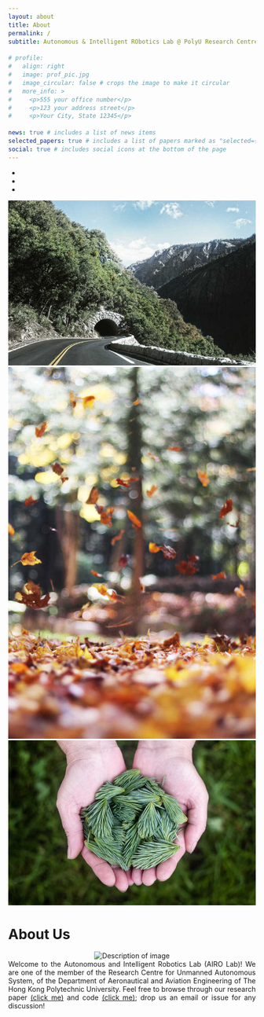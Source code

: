 ```yaml
---
layout: about
title: About
permalink: /
subtitle: Autonomous & Intelligent RObotics Lab @ PolyU Research Centre for Unmanned Autonomous Systems

# profile:
#   align: right
#   image: prof_pic.jpg
#   image_circular: false # crops the image to make it circular
#   more_info: >
#     <p>555 your office number</p>
#     <p>123 your address street</p>
#     <p>Your City, State 12345</p>

news: true # includes a list of news items
selected_papers: true # includes a list of papers marked as "selected={true}"
social: true # includes social icons at the bottom of the page
---
```


<!-- <br/> -->
<!-- Include Bootstrap CSS (You can use a CDN link) -->
<!-- <link rel="stylesheet" href="https://maxcdn.bootstrapcdn.com/bootstrap/4.5.2/css/bootstrap.min.css"> -->

<div id="imageCarousel" class="carousel slide" data-ride="carousel">
  <!-- Indicators -->
  <ul class="carousel-indicators">
    <li data-target="#imageCarousel" data-slide-to="0" class="active"></li>
    <li data-target="#imageCarousel" data-slide-to="1"></li>
    <li data-target="#imageCarousel" data-slide-to="2"></li>
  </ul>

  <!-- The slideshow -->
  <div class="carousel-inner">
    <div class="carousel-item active">
      <img src="../assets/img/1.jpg" alt="Image 1" class="d-block w-100">
    </div>
    <div class="carousel-item">
      <img src="../assets/img/2.jpg" alt="Image 2" class="d-block w-100">
    </div>
    <div class="carousel-item">
      <img src="../assets/img/3.jpg" alt="Image 3" class="d-block w-100">
    </div>
  </div>

  <!-- Left and right controls -->
  <a class="carousel-control-prev" href="#imageCarousel" data-slide="prev">
    <span class="carousel-control-prev-icon"></span>
  </a>
  <a class="carousel-control-next" href="#imageCarousel" data-slide="next">
    <span class="carousel-control-next-icon"></span>
  </a>
</div>

<!-- Include Bootstrap JS (You can use a CDN link) -->
<!-- <script src="js_scripts/slim.min.js"></script>
<script src="https://cdn.jsdelivr.net/npm/@popperjs/core@2.9.2/dist/umd/popper.min.js"></script>
<script src="https://maxcdn.bootstrapcdn.com/bootstrap/4.5.2/js/bootstrap.min.js"></script> -->

# About Us
<div style="text-align: center;">
        <img src="../assets/img/group.png" alt="Description of image" style="max-width: 100%; height: auto;">
</div>
<div align="justify">
Welcome to the Autonomous and Intelligent Robotics Lab (AIRO Lab)! We are one of the member of the Research Centre for Unmanned Autonomous System, of the Department of Aeronautical and Aviation Engineering of The Hong Kong Polytechnic University. Feel free to browse through our research paper <a href="/publications">(click me)</a> and code <a href="https://github.com/HKPolyU-UAV">(click me)</a>; drop us an email or issue for any discussion! <br/> <br/> <br/>
</div>
